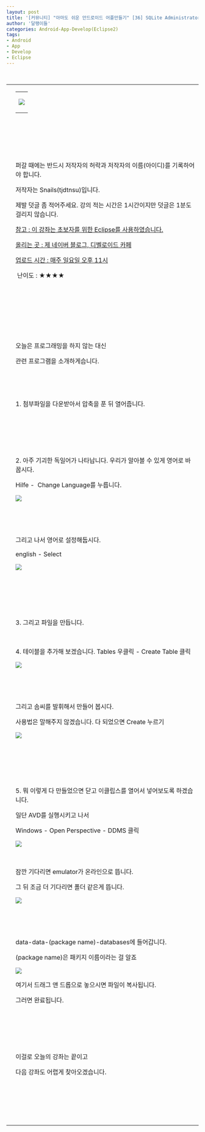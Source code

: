 ```yaml
---
layout: post
title: '[커뮤니티] "아마도 쉬운 안드로이드 어플만들기" [36] SQLite Administrator 다루기'
author: '달팽이들'
categories: Android-App-Develop(Eclipse2)
tags:
- Android
- App
- Develop
- Eclipse
---
```



<script> location.href='https://cafe.naver.com/develoid/349020' ; </script>

<p>&nbsp;</p>
<p><table    ><tbody><tr><td ></td><td ><table ><tbody><tr><td  valign="bottom"><p><img src="https://dthumb-phinf.pstatic.net/?src=%22http%3A%2F%2Fpostfiles3.naver.net%2F20130523_178%2Ftjdtnsu_1369283538974akCh1_JPEG%2Fand.jpg%3Ftype%3Dw2%22&amp;type=cafe_wa740"></p>
</td></tr></tbody></table><p><p><p>&nbsp;</p>
<p>&nbsp;</p>
<p>&nbsp;</p>
<p>퍼갈 때에는 반드시 저작자의 허락과 저작자의 이름(아이디)를 기록하어야 합니다.</p>
<p>저작자는 Snails(tjdtnsu)입니다.</p>
<p>제발 덧글 좀 적어주세요. 강의 적는 시간은 1시간이지만 덧글은 1분도 걸리지 않습니다.</p>
<p><u>참고 : 이 강좌는 초보자를 위한 Eclipse를 사용하였습니다.</u></p>
<p><u>올리는 곳 : 제 네이버 블로그, 디벨로이드 카페</u></p>
<p><u>업로드 시간 : 매주 일요일 오후 11시</u><p></p>
<p>&nbsp;난이도 : ★★★★</p>
<p></p>
<p></p>
<p>&nbsp;</p>
<p>&nbsp;</p>
<p>&nbsp;</p>
<p></p>
<p>&nbsp;</p>
<p>오늘은 프로그래밍을 하지 않는 대신</p>
<p>관련 프로그램을 소개하게습니다.</p>
<p>&nbsp;</p>
<p>&nbsp;</p>
<p>1. 첨부파일을 다운받아서 압축을 푼 뒤 열어줍니다.</p>
<p>&nbsp;</p>
<p>&nbsp;</p>
<p>&nbsp;</p>
<p>2. 아주 기괴한 독일어가 나타납니다. 우리가 알아볼 수 있게 영어로 바꿉시다.</p>
<p>Hilfe - &nbsp;Change Language를 누릅니다.</p>
<p><img src="https://dthumb-phinf.pstatic.net/?src=%22http%3A%2F%2Fblogfiles.naver.net%2F20131208_49%2Ftjdtnsu_1386502445746TGsEm_PNG%2F%25C1%25A6%25B8%25F1_%25BE%25F8%25C0%25BD.png%22&amp;type=cafe_wa740"></p>
<p>&nbsp;</p>
<p>&nbsp;</p>
<p>그리고 나서 영어로 설정해둡시다.</p>
<p>english - Select</p>
<p><img src="https://dthumb-phinf.pstatic.net/?src=%22http%3A%2F%2Fblogfiles.naver.net%2F20131208_22%2Ftjdtnsu_1386502491016Xr8E6_PNG%2F%25C1%25A6%25B8%25F1_%25BE%25F8%25C0%25BD.png%22&amp;type=cafe_wa740"></p>
<p>&nbsp;</p>
<p>&nbsp;</p>
<p>&nbsp;</p>
<p>3. 그리고 파일을 만듭니다.</p>
<p>&nbsp;</p>
<p>4. 테이블을 추가해 보겠습니다. Tables 우클릭 - Create Table 클릭</p>
<p><img src="https://dthumb-phinf.pstatic.net/?src=%22http%3A%2F%2Fblogfiles.naver.net%2F20131208_145%2Ftjdtnsu_13865048392008y1hH_PNG%2F%25C1%25A6%25B8%25F1_%25BE%25F8%25C0%25BD.png%22&amp;type=cafe_wa740"></p>
<p>&nbsp;</p>
<p>&nbsp;</p>
<p>그리고 솜씨를 발휘해서 만들어 봅시다.</p>
<p>사용법은 말해주지 않겠습니다. 다 되었으면 Create 누르기</p>
<p><img src="https://dthumb-phinf.pstatic.net/?src=%22http%3A%2F%2Fblogfiles.naver.net%2F20131208_272%2Ftjdtnsu_1386505016395YahTv_PNG%2F%25C1%25A6%25B8%25F1_%25BE%25F8%25C0%25BD.png%22&amp;type=cafe_wa740"></p>
<p>&nbsp;</p>
<p>&nbsp;</p>
<p>&nbsp;</p>
<p>5. 뭐 이렇게 다 만들었으면 닫고 이클립스를 열어서 넣어보도록 하겠습니다.</p>
<p>일단 AVD를 실행시키고 나서 </p>
<p>Windows - Open Perspective - DDMS 클릭</p>
<p><img src="https://dthumb-phinf.pstatic.net/?src=%22http%3A%2F%2Fblogfiles.naver.net%2F20131208_56%2Ftjdtnsu_13865051874458eVVc_PNG%2F%25C1%25A6%25B8%25F1_%25BE%25F8%25C0%25BD.png%22&amp;type=cafe_wa740"></p>
<p>&nbsp;</p>
<p>잠깐 기다리면 emulator가 온라인으로 뜹니다.</p>
<p>그 뒤 조금 더 기다리면 폴더 같은게 뜹니다.</p>
<p><img src="https://dthumb-phinf.pstatic.net/?src=%22http%3A%2F%2Fblogfiles.naver.net%2F20131208_32%2Ftjdtnsu_1386505333225Nb9cz_PNG%2F%25C1%25A6%25B8%25F1_%25BE%25F8%25C0%25BD.png%22&amp;type=cafe_wa740"></p>
<p>&nbsp;</p>
<p>&nbsp;</p>
<p>data-data-(package name)-databases에 들어갑니다.</p>
<p>(package name)은 패키지 이름이라는 걸 알죠</p>
<p><img src="https://dthumb-phinf.pstatic.net/?src=%22http%3A%2F%2Fblogfiles.naver.net%2F20131208_75%2Ftjdtnsu_1386505592677jCDTu_PNG%2F%25C1%25A6%25B8%25F1_%25BE%25F8%25C0%25BD.png%22&amp;type=cafe_wa740"></p>
<p>여기서 드래그 앤 드롭으로 놓으시면 파일이 복사됩니다.</p>
<p>그러면 완료됩니다.</p>
<p>&nbsp;</p>
<p>&nbsp;</p>
<p>&nbsp;</p>
<p>이걸로 오늘의 강좌는 끝이고</p>
<p>다음 강좌도 어렵게 찾아오겠습니다.</p>
<p></p>
<p>&nbsp;</p>
<p>&nbsp;</p>
<p>&nbsp;</p>
<p></p>
</p>
</p>
</td></tr></tbody></table></p>
